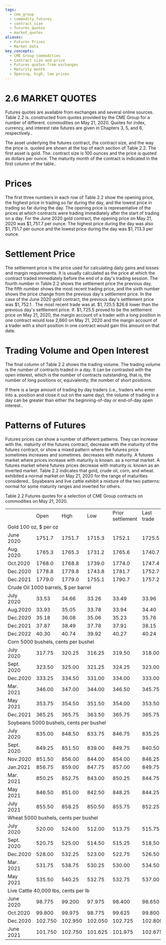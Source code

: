 ```yaml
---
tags:
  - cme_group
  - commodity_futures
  - contract_size
  - futures_quotes
  - market_quotes
aliases:
  - Futures Prices
  - Market Data
key_concepts:
  - CME Group commodities
  - Contract size and price
  - Futures quotes from exchanges
  - Maturity month
  - Opening, high, low prices
---
```


# 2.6 MARKET QUOTES  

Futures quotes are available from exchanges and several online sources. Table 2.2 is. constructed from quotes provided by the CME Group for a number of different. commodities on May 21, 2020. Quotes for index, currency, and interest rate futures are given in Chapters 3, 5, and 6, respectively..  

The asset underlying the futures contract, the contract size, and the way the price is. quoted are shown at the top of each section of Table 2.2. The first asset is gold. The. contract size is 100 ounces and the price is quoted as dollars per ounce. The maturity month of the contract is indicated in the first column of the table..  

# Prices  

The first three numbers in each row of Table 2.2 show the opening price, the highest price in trading so far during the day, and the lowest price in trading so far during the day. The opening price is representative of the prices at which contracts were trading immediately after the start of trading on a day. For the June 2020 gold contract, the opening price on May 21, 2020 was $\$1,751.7$ per ounce. The highest price during the day was also $\$1,751.7$ per ounce and the lowest price during the day was $\$1,713.3$ per ounce.  

# Settlement Price  

The settlement price is the price used for calculating daily gains and losses and margin requirements. It is usually calculated as the price at which the contract traded immediately before the end of a day's trading session. The fourth number in Table 2.2 shows the settlement price the previous day. The fifth number shows the most recent trading price, and the sixth number shows the price change from the previous day's settlement price. In the case of the June 2020 gold contract, the previous day's settlement price was $\$1,752.1$ . The most recent trade was at. $\$1,725.5$ $\$26.6$ lower than the previous day's settlement price. If. $\$1,725.5$ proved to be the settlement price on May 21, 2020, the margin account of a trader with a long position in one contract would lose 2,660 on May 21, 2020 and the margin account of a trader with a short position in one contract would gain this amount on that date.  

# Trading Volume and Open Interest  

The final column of Table 2.2 shows the trading volume. The trading volume is the number of contracts traded in a day. It can be contrasted with the open interest, which is the number of contracts outstanding, that is, the number of long positions or, equivalently, the number of short positions.  

If there is a large amount of trading by day traders (i.e., traders who enter into a. position and close it out on the same day), the volume of trading in a day can be greater than either the beginning-of-day or end-of-day open interest..  

# Patterns of Futures  

Futures prices can show a number of different patterns. They can increase with the. maturity of the futures contract, decrease with the maturity of the futures contract, or show a mixed pattern where the futures price sometimes increases and sometimes. decreases with maturity. A futures market where prices increase with maturity is known. as a normal market. A futures market where futures prices decrease with maturity is. known as an inverted market. Table 2.2 indicates that gold, crude oil, corn, and wheat. exhibited a normal market on May 21, 2020 for the range of maturities considered.. Soyabeans and live cattle exhibit a mixture of the two patterns: normal for some maturity ranges and inverted for others.  

Table 2.2 Futures quotes for a selection of CME Group contracts on commodities on May 21, 2020.   


<html><body><table><tr><td></td><td>Open</td><td>High</td><td>Low</td><td>Prior settlement</td><td>Last trade</td><td>Change</td><td>Volume</td></tr><tr><td colspan="6">Gold 100 oz, $ per oz</td><td></td><td></td></tr><tr><td>June 2020</td><td>1751.7</td><td>1751.7</td><td>1715.3</td><td>1752.1</td><td>1725.5</td><td>-26.6</td><td>223,200</td></tr><tr><td>Aug. 2020</td><td>1765.3</td><td>1765.3</td><td>1731.2</td><td>1765.6</td><td>1740.7</td><td>-24.9</td><td>54,503</td></tr><tr><td>Oct.2020</td><td>1768.0</td><td>1768.8</td><td>1739.0</td><td>1774.0</td><td>1747.4</td><td>-26.6</td><td>2,559</td></tr><tr><td>Dec.2020</td><td>1778.8</td><td>1779.8</td><td>1743.8</td><td>1781.7</td><td>1752.7</td><td>-29.0</td><td>5,280</td></tr><tr><td>Dec.2021</td><td>1779.0</td><td>1779.0</td><td>1755.1</td><td>1790.7</td><td>1757.2</td><td>-33.5</td><td>345</td></tr><tr><td colspan="6">Crude Oil 1000 barrels, $ per barrel</td><td></td><td></td></tr><tr><td>July 2020</td><td>33.53</td><td>34.66</td><td>33.26</td><td>33.49</td><td>33.96</td><td>+0.47</td><td>356,081</td></tr><tr><td>Aug.2020</td><td>33.93</td><td>35.05</td><td>33.78</td><td>33.94</td><td>34.40</td><td>+0.46</td><td>118,534</td></tr><tr><td>Dec.2020</td><td>35.18</td><td>36.08</td><td>35.06</td><td>35.23</td><td>35.76</td><td>+0.53</td><td>78,825</td></tr><tr><td>Dec.2021</td><td>37.87</td><td>38.49</td><td>37.78</td><td>37.91</td><td>38.15</td><td>+0.24</td><td>22,542</td></tr><tr><td>Dec.2022</td><td>40.30</td><td>40.74</td><td>39.92</td><td>40.27</td><td>40.24</td><td>-0.03</td><td>3,732</td></tr><tr><td colspan="6">Corn 5000 bushels, cents per bushel</td><td></td><td></td></tr><tr><td>July 2020</td><td>317.75</td><td>320.25</td><td>316.25</td><td>319.50</td><td>318.00</td><td>-1.50</td><td>104,099</td></tr><tr><td>Sept. 2020</td><td>323.50</td><td>325.00</td><td>321.25</td><td>324.25</td><td>323.00</td><td>-1.25</td><td>25,967</td></tr><tr><td>Dec.2020</td><td>333.25</td><td>334.50</td><td>331.00</td><td>334.00</td><td>333.00</td><td>-1.00</td><td>32,855</td></tr><tr><td>Mar. 2021</td><td>346.00</td><td>347.00</td><td>344.00</td><td>346.50</td><td>345.75</td><td>-0.75</td><td>4,449</td></tr><tr><td>May 2021</td><td>353.75</td><td>354.50</td><td>351.50</td><td>354.00</td><td>353.50</td><td>-0.50</td><td>1,077</td></tr><tr><td>Dec.2021</td><td>365.25</td><td>365.75</td><td>363.50</td><td>365.75</td><td>365.75</td><td>0.00</td><td>2,775</td></tr><tr><td colspan="6">Soybeans 5000 bushels, cents per bushel </td><td></td><td></td></tr><tr><td>July 2020</td><td>835.00</td><td>848.50</td><td>833.75</td><td>846.75</td><td>835.25</td><td>-11.50</td><td>89,375</td></tr><tr><td>Sept. 2020</td><td>849.25</td><td>851.50</td><td>839.00</td><td>849.75</td><td>840.50</td><td>-9.25</td><td>5,502</td></tr><tr><td>Nov.2020</td><td>851.50</td><td>856.00</td><td>844.00</td><td>854.00</td><td>846.25</td><td>-7.75</td><td>42,274</td></tr><tr><td>Jan.2021</td><td>856.75</td><td>859.00</td><td>847.75</td><td>857.00</td><td>849.75</td><td>-7.25</td><td>9,173</td></tr><tr><td>Mar. 2021</td><td>850.25</td><td>852.75</td><td>843.00</td><td>850.25</td><td>844.75</td><td>-5.50</td><td>13,531</td></tr><tr><td>May 2021</td><td>846.50</td><td>851.00</td><td>842.50</td><td>848.25</td><td>844.25</td><td>-4.00</td><td>3,736</td></tr><tr><td>July 2021</td><td>855.50</td><td>858.25</td><td>850.50</td><td>855.75</td><td>852.25</td><td>-3.50</td><td>1,953</td></tr><tr><td colspan="6">Wheat 5000 bushels, cents per bushel</td><td></td><td></td></tr><tr><td>July 2020</td><td>520.00</td><td>524.00</td><td>512.00</td><td>513.75</td><td>515.75</td><td>+2.00</td><td>72,667</td></tr><tr><td>Sept. 2020</td><td>520.75</td><td>525.00</td><td>514.50</td><td>515.25</td><td>518.50</td><td>+3.25</td><td>26,565</td></tr><tr><td>Dec.2020</td><td>528.00</td><td>532.25</td><td>523.00</td><td>522.75</td><td>526.50</td><td>+3.75</td><td>18,522</td></tr><tr><td>Mar. 2021</td><td>531.75</td><td>538.75</td><td>530.25</td><td>530.00</td><td>534.50</td><td>+4.50</td><td>6,020</td></tr><tr><td>May 2021</td><td>535.50</td><td>540.25</td><td>532.75</td><td>532.75</td><td>537.00</td><td>+4.25</td><td>1,333</td></tr><tr><td colspan="6">Live Cattle 40,000 Ibs, cents per Ib</td><td></td><td></td></tr><tr><td>June 2020</td><td>98.775</td><td>99.200</td><td>97.975</td><td>98.400</td><td>98.650</td><td>+0.250</td><td>6,567</td></tr><tr><td>Oct.2020</td><td>99.800</td><td>99.975</td><td>98.775</td><td>99.625</td><td>99.800</td><td>+0.175</td><td>6,875</td></tr><tr><td>Dec.2020</td><td>102.750</td><td>102.950</td><td>102.050</td><td>102.725</td><td>102.800</td><td>+0.075</td><td>5,511</td></tr><tr><td>June 2021</td><td>101.750</td><td>102.750</td><td>101.625</td><td>101.975</td><td>102.675</td><td>+0.700</td><td>290</td></tr></table></body></html>  
